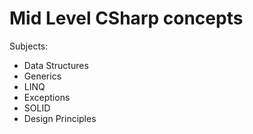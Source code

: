 # Mid Level CSharp concepts

Subjects:

- Data Structures
- Generics
- LINQ
- Exceptions
- SOLID
- Design Principles
